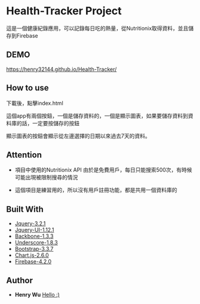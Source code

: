 # Health-Tracker Project

這是一個健康紀錄應用，可以記錄每日吃的熱量，從Nutritionix取得資料，並且儲存到Firebase

## DEMO

https://henry32144.github.io/Health-Tracker/

## How to use

下載後，點擊index.html

這個app有兩個按鈕，一個是儲存資料的，一個是顯示圖表，如果要儲存資料到資料庫的話，一定要按儲存的按鈕

顯示圖表的按鈕會顯示從左邊選擇的日期以來過去7天的資料。

## Attention

* 項目中使用的Nutritionix API 由於是免費用戶，每日只能搜索500次，有時候可能出現被限制搜尋的情況

* 這個項目是練習用的，所以沒有用戶註冊功能，都是共用一個資料庫的

## Built With

* [Jquery-3.2.1](https://jquery.com/)
* [Jquery-UI-1.12.1](http://jqueryui.com/)
* [Backbone-1.3.3](http://backbonejs.org/)
* [Underscore-1.8.3](http://underscorejs.org/)
* [Bootstrap-3.3.7](http://getbootstrap.com/)
* [Chart.js-2.6.0](http://www.chartjs.org/)
* [Firebase-4.2.0](https://firebase.google.com/)

## Author

* **Henry Wu** [Hello :)](https://github.com/henry32144)